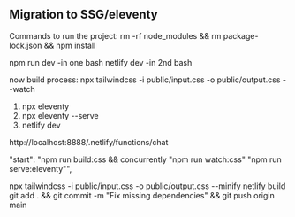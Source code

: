 ## Migration to SSG/eleventy ##


Commands to run the project:
rm -rf node_modules && rm package-lock.json && npm install

npm run dev -in one bash
netlify dev -in 2nd bash

now build process:
npx tailwindcss -i public/input.css -o public/output.css --watch

1. npx eleventy
2. npx eleventy --serve
3. netlify dev

http://localhost:8888/.netlify/functions/chat

"start": "npm run build:css && concurrently \"npm run watch:css\" \"npm run serve:eleventy\"",

npx tailwindcss -i public/input.css -o public/output.css --minify
netlify build
git add . && git commit -m "Fix missing dependencies" && git push origin main
